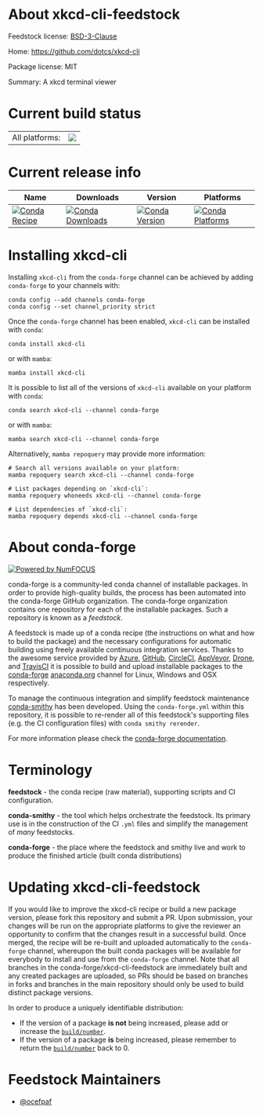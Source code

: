About xkcd-cli-feedstock
========================

Feedstock license: [BSD-3-Clause](https://github.com/conda-forge/xkcd-cli-feedstock/blob/main/LICENSE.txt)

Home: https://github.com/dotcs/xkcd-cli

Package license: MIT

Summary: A xkcd terminal viewer

Current build status
====================


<table><tr><td>All platforms:</td>
    <td>
      <a href="https://dev.azure.com/conda-forge/feedstock-builds/_build/latest?definitionId=19106&branchName=main">
        <img src="https://dev.azure.com/conda-forge/feedstock-builds/_apis/build/status/xkcd-cli-feedstock?branchName=main">
      </a>
    </td>
  </tr>
</table>

Current release info
====================

| Name | Downloads | Version | Platforms |
| --- | --- | --- | --- |
| [![Conda Recipe](https://img.shields.io/badge/recipe-xkcd--cli-green.svg)](https://anaconda.org/conda-forge/xkcd-cli) | [![Conda Downloads](https://img.shields.io/conda/dn/conda-forge/xkcd-cli.svg)](https://anaconda.org/conda-forge/xkcd-cli) | [![Conda Version](https://img.shields.io/conda/vn/conda-forge/xkcd-cli.svg)](https://anaconda.org/conda-forge/xkcd-cli) | [![Conda Platforms](https://img.shields.io/conda/pn/conda-forge/xkcd-cli.svg)](https://anaconda.org/conda-forge/xkcd-cli) |

Installing xkcd-cli
===================

Installing `xkcd-cli` from the `conda-forge` channel can be achieved by adding `conda-forge` to your channels with:

```
conda config --add channels conda-forge
conda config --set channel_priority strict
```

Once the `conda-forge` channel has been enabled, `xkcd-cli` can be installed with `conda`:

```
conda install xkcd-cli
```

or with `mamba`:

```
mamba install xkcd-cli
```

It is possible to list all of the versions of `xkcd-cli` available on your platform with `conda`:

```
conda search xkcd-cli --channel conda-forge
```

or with `mamba`:

```
mamba search xkcd-cli --channel conda-forge
```

Alternatively, `mamba repoquery` may provide more information:

```
# Search all versions available on your platform:
mamba repoquery search xkcd-cli --channel conda-forge

# List packages depending on `xkcd-cli`:
mamba repoquery whoneeds xkcd-cli --channel conda-forge

# List dependencies of `xkcd-cli`:
mamba repoquery depends xkcd-cli --channel conda-forge
```


About conda-forge
=================

[![Powered by
NumFOCUS](https://img.shields.io/badge/powered%20by-NumFOCUS-orange.svg?style=flat&colorA=E1523D&colorB=007D8A)](https://numfocus.org)

conda-forge is a community-led conda channel of installable packages.
In order to provide high-quality builds, the process has been automated into the
conda-forge GitHub organization. The conda-forge organization contains one repository
for each of the installable packages. Such a repository is known as a *feedstock*.

A feedstock is made up of a conda recipe (the instructions on what and how to build
the package) and the necessary configurations for automatic building using freely
available continuous integration services. Thanks to the awesome service provided by
[Azure](https://azure.microsoft.com/en-us/services/devops/), [GitHub](https://github.com/),
[CircleCI](https://circleci.com/), [AppVeyor](https://www.appveyor.com/),
[Drone](https://cloud.drone.io/welcome), and [TravisCI](https://travis-ci.com/)
it is possible to build and upload installable packages to the
[conda-forge](https://anaconda.org/conda-forge) [anaconda.org](https://anaconda.org/)
channel for Linux, Windows and OSX respectively.

To manage the continuous integration and simplify feedstock maintenance
[conda-smithy](https://github.com/conda-forge/conda-smithy) has been developed.
Using the ``conda-forge.yml`` within this repository, it is possible to re-render all of
this feedstock's supporting files (e.g. the CI configuration files) with ``conda smithy rerender``.

For more information please check the [conda-forge documentation](https://conda-forge.org/docs/).

Terminology
===========

**feedstock** - the conda recipe (raw material), supporting scripts and CI configuration.

**conda-smithy** - the tool which helps orchestrate the feedstock.
                   Its primary use is in the construction of the CI ``.yml`` files
                   and simplify the management of *many* feedstocks.

**conda-forge** - the place where the feedstock and smithy live and work to
                  produce the finished article (built conda distributions)


Updating xkcd-cli-feedstock
===========================

If you would like to improve the xkcd-cli recipe or build a new
package version, please fork this repository and submit a PR. Upon submission,
your changes will be run on the appropriate platforms to give the reviewer an
opportunity to confirm that the changes result in a successful build. Once
merged, the recipe will be re-built and uploaded automatically to the
`conda-forge` channel, whereupon the built conda packages will be available for
everybody to install and use from the `conda-forge` channel.
Note that all branches in the conda-forge/xkcd-cli-feedstock are
immediately built and any created packages are uploaded, so PRs should be based
on branches in forks and branches in the main repository should only be used to
build distinct package versions.

In order to produce a uniquely identifiable distribution:
 * If the version of a package **is not** being increased, please add or increase
   the [``build/number``](https://docs.conda.io/projects/conda-build/en/latest/resources/define-metadata.html#build-number-and-string).
 * If the version of a package **is** being increased, please remember to return
   the [``build/number``](https://docs.conda.io/projects/conda-build/en/latest/resources/define-metadata.html#build-number-and-string)
   back to 0.

Feedstock Maintainers
=====================

* [@ocefpaf](https://github.com/ocefpaf/)


